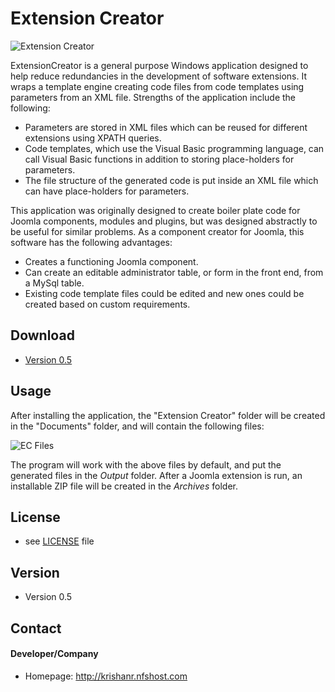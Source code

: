 Extension Creator
======

![Extension Creator](https://github.com/krishanr/ExtensionCreator/blob/master/ExtensionCreator.PNG "Extension Creator")

ExtensionCreator is a general purpose Windows application designed to help reduce redundancies in the development of software extensions. It wraps a template engine creating code files from code templates using parameters from an XML file. Strengths of the application include the following:
* Parameters are stored in XML files which can be reused for different extensions using XPATH queries.
* Code templates, which use the Visual Basic programming language, can call Visual Basic functions in addition to storing place-holders for parameters.
* The file structure of the generated code is put inside an XML file which can have place-holders for parameters.

This application was originally designed to create boiler plate code for Joomla components, modules and plugins, but was designed abstractly to be useful for similar problems. As a component creator for Joomla, this software has the following advantages:
* Creates a functioning Joomla component.
* Can create an editable administrator table, or form in the front end, from a MySql table.
* Existing code template files could be edited and new ones could be created based on custom requirements.

## Download
* [Version 0.5](https://github.com/krishanr/ExtensionCreator/releases/download/v0.5-alpha/ECInstaller.msi)

## Usage
After installing the application, the "Extension Creator" folder will be created in the "Documents" folder, and will contain the following files:

![EC Files](https://github.com/krishanr/ExtensionCreator/blob/master/EcFiles.PNG "Extension creator files")

The program will work with the above files by default, and put the generated files in the _Output_ folder. After a Joomla extension is run, an installable ZIP file will be created in the _Archives_ folder.

## License 
* see [LICENSE](https://github.com/krishanr/ExtensionCreator/blob/master/license.txt) file

## Version 
* Version 0.5

## Contact
#### Developer/Company
* Homepage: http://krishanr.nfshost.com
